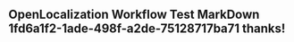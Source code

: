 <properties
ms.topic="hero-topic"
ms.test1="hero-topic"
ms.test2="test"/>

## OpenLocalization Workflow Test MarkDown 1fd6a1f2-1ade-498f-a2de-75128717ba71 thanks!

